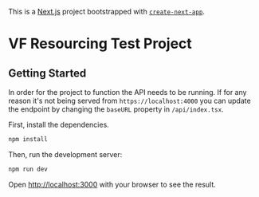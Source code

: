 This is a [Next.js](https://nextjs.org/) project bootstrapped with [`create-next-app`](https://github.com/vercel/next.js/tree/canary/packages/create-next-app).

# VF Resourcing Test Project

## Getting Started

In order for the project to function the API needs to be running. If for any reason it's not being served from
`https://localhost:4000` you can update the endpoint by changing the `baseURL` property in `/api/index.tsx`.

First, install the dependencies.

```bash
npm install
```

Then, run the development server:

```bash
npm run dev
```

Open [http://localhost:3000](http://localhost:3000) with your browser to see the result.

